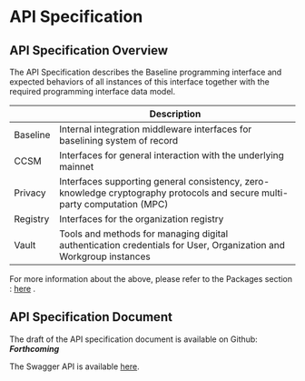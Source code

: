 # API Specification

## API Specification Overview

The API Specification describes the Baseline programming interface and expected behaviors of all instances of this interface together with the required programming interface data model.

|          | Description                                                                                                               |
| -------- | ------------------------------------------------------------------------------------------------------------------------- |
| Baseline | Internal integration middleware interfaces for baselining system of record                                                |
| CCSM     | Interfaces for general interaction with the underlying mainnet                                                            |
| Privacy  | Interfaces supporting general consistency, zero-knowledge cryptography protocols and secure multi-party computation (MPC) |
| Registry | Interfaces for the organization registry                                                                                  |
| Vault    | Tools and methods for managing digital authentication credentials for User, Organization and Workgroup instances          |

For more information about the above, please refer to the Packages section : [here](../baseline-protocol-code/packages/) .

## API Specification Document

The draft of the API specification document is available on Github:  _**Forthcoming**_

The Swagger API is available [here](https://app.swaggerhub.com/apis-docs/prvd/Baseline-Core/v1.0.0).
